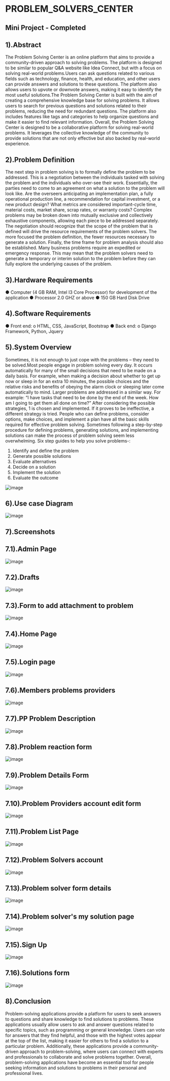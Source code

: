 # PROBLEM_SOLVERS_CENTER
## Mini Project - Completed

## 1).Abstract  
The Problem Solving Center is an online platform that aims to provide a community-driven approach to solving problems. The platform is designed to be similar to popular Q&A website like Idea Connect, but with a focus on solving real-world problems.Users can ask questions related to various fields such as technology, finance, health, and education, and other users can provide answers and solutions to these questions. The platform also allows users to upvote or downvote answers, making it easy to identify the most useful solutions.The Problem Solving Center is built with the aim of creating a comprehensive knowledge base for solving problems. It allows users to search for previous questions and solutions related to their problems, reducing the need for redundant questions. The platform also includes features like tags and categories to help organize questions and make it easier to find relevant information. Overall, the Problem Solving Center is designed to be a collaborative platform for solving real-world problems. It leverages the collective knowledge of the community to provide solutions that are not only effective but also backed by real-world experience.


## 2).Problem Definition 
The next step in problem solving is to formally define the problem to be addressed. This is a negotiation between the individuals tasked with solving the problem and the individuals who over-see their work. Essentially, the parties need to come to an agreement on what a solution to the problem will look like. Are the overseers anticipating an implementation plan, a fully operational production line, a recommendation for capital investment, or a new product design? What metrics are considered important-cycle time, material costs, market share, scrap rates, or warranty costs? Complex problems may be broken down into mutually exclusive and collectively exhaustive components, allowing each piece to be addressed separately. The negotiation should recognize that the scope of the problem that is defined will drive the resource requirements of the problem solvers. The more focused the problem definition, the fewer resources necessary to generate a solution. Finally, the time frame for problem analysis should also be established. Many business problems require an expedited or emergency response. This may mean that the problem solvers need to generate a temporary or interim solution to the problem before they can fully explore the underlying causes of the problem. 


## 3).Hardware Requirements
●	Computer (4 GB RAM, Intel I3 Core Processor) for development of the application
●	Processor 2.0 GHZ or above
●	150 GB Hard Disk Drive


## 4).Software Requirements
●	Front end: 
  o	HTML, CSS, JavaScript, Bootstrap
●	Back end: 
  o	Django Framework, Python, Jquery
  
  
## 5).System Overview
Sometimes, it is not enough to just cope with the problems – they need to be solved.Most people engage in problem solving every day. It occurs automatically for many of the small decisions that need to be made on a daily basis.
For example, when making a decision about whether to get up now or sleep in for an extra 10 minutes, the possible choices and the relative risks and benefits of obeying the alarm clock or sleeping later come automatically to mind.
Larger problems are addressed in a similar way. For example: “I have tasks that need to be done by the end of the week. How am I going to get them all done on time?”
After considering the possible strategies, 1 is chosen and implemented. If it proves to be ineffective, a different strategy is tried.
People who can define problems, consider options, make choices, and implement a plan have all the basic skills required for effective problem solving.
Sometimes following a step-by-step procedure for defining problems, generating solutions, and implementing solutions can make the process of problem solving seem less overwhelming.
Six step guides to help you solve problems-:
1.	Identify and define the problem
2.	Generate possible solutions
3.	Evaluate alternatives
4.	Decide on a solution    
5.	Implement the solution
6.	Evaluate the outcome

![image](https://user-images.githubusercontent.com/38953782/232248088-8dcc438e-c0db-4830-a3e4-0c9b026dfa80.png)



## 6).Use case Diagram
![image](https://user-images.githubusercontent.com/38953782/232248200-07af60ba-96bf-4783-9d46-e15f83771780.png)


## 7).Screenshots

## 7.1).Admin Page
![image](https://user-images.githubusercontent.com/38953782/232248242-11037931-05b3-415f-981a-13831249db5a.png)

## 7.2).Drafts
![image](https://user-images.githubusercontent.com/38953782/232248250-29e983c8-ed3b-4ae6-ba79-dc11c0c39c50.png)

## 7.3).Form to add attachment to problem
![image](https://user-images.githubusercontent.com/38953782/232248280-4feeeeaa-b538-4c32-afde-9b3c7320e996.png)

## 7.4).Home Page
![image](https://user-images.githubusercontent.com/38953782/232248301-701f349b-81dc-4602-a9bd-ff53c5c92d2d.png)

## 7.5).Login page
![image](https://user-images.githubusercontent.com/38953782/232248317-28e7319e-0341-4841-bdd3-82e73c543ed3.png)

## 7.6).Members problems providers
![image](https://user-images.githubusercontent.com/38953782/232248340-6770227c-3861-41b6-94f8-4a09df1f5262.png)

## 7.7).PP Problem Description
![image](https://user-images.githubusercontent.com/38953782/232248355-e0f21532-6c1e-4d4a-a86d-be15f03b5cf4.png)

## 7.8).Problem reaction form
![image](https://user-images.githubusercontent.com/38953782/232248374-a8918752-b102-42d1-92b9-b9bfdf5d5470.png)

## 7.9).Problem Details Form
![image](https://user-images.githubusercontent.com/38953782/232248390-9b7cf596-515c-47df-9e7e-d3eaf9e7257f.png)

## 7.10).Problem Providers account edit form
![image](https://user-images.githubusercontent.com/38953782/232248410-29d1ab3e-51a7-4e85-98a0-fbaaedec619d.png)

## 7.11).Problem List Page
![image](https://user-images.githubusercontent.com/38953782/232248427-a87028d2-1a5e-4fbc-9b01-dc0cbdd9ea4f.png)

## 7.12).Problem Solvers account
![image](https://user-images.githubusercontent.com/38953782/232248439-6afbd9b9-83f3-4727-a7b7-8955178fbde8.png)

## 7.13).Problem solver form details
![image](https://user-images.githubusercontent.com/38953782/232248456-64916a87-93bb-4c0d-8884-94ee5aac816f.png)

## 7.14).Problem solver's my solution page
![image](https://user-images.githubusercontent.com/38953782/232248484-f1e61879-d428-4594-a4b0-8a97a97adad8.png)

## 7.15).Sign Up
![image](https://user-images.githubusercontent.com/38953782/232248504-2451660d-f6d6-4c56-be56-e015cfc33ef2.png)

## 7.16).Solutions form
![image](https://user-images.githubusercontent.com/38953782/232248541-609bc2a5-7a0b-419d-af74-78a3d76c7df0.png)


## 8).Conclusion
Problem-solving applications provide a platform for users to seek answers to questions and share knowledge to find solutions to problems. These applications usually allow users to ask and answer questions related to specific topics, such as programming or general knowledge. Users can vote for answers that they find helpful, and those with the highest votes appear at the top of the list, making it easier for others to find a solution to a particular problem. Additionally, these applications provide a community-driven approach to problem-solving, where users can connect with experts and professionals to collaborate and solve problems together. Overall, problem-solving applications have become an essential tool for people seeking information and solutions to problems in their personal and professional lives.

















